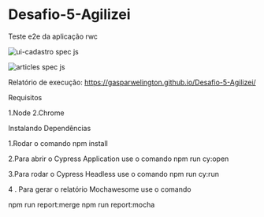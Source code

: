 # Desafio-5-Agilizei

Teste e2e da aplicação rwc


![ui-cadastro spec js](https://user-images.githubusercontent.com/94000549/146048669-1b3e4426-f05b-4ea4-8f78-896d8305b108.gif)


![articles spec js](https://user-images.githubusercontent.com/94000549/146048680-043bdd99-097b-4af2-95ff-2fcb30385537.gif)


Relatório de execução: https://gasparwelington.github.io/Desafio-5-Agilizei/

Requisitos

1.Node
2.Chrome

Instalando Dependências

1.Rodar o comando
npm install

2.Para abrir o Cypress Application use o comando
npm run cy:open

3.Para rodar o Cypress Headless use o comando
npm run cy:run

4 . Para gerar o relatório Mochawesome use o comando

npm run report:merge
npm run report:mocha






